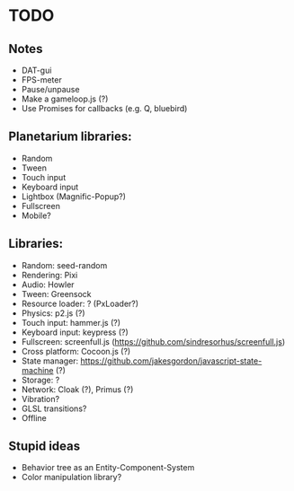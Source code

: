 
# TODO

## Notes
* DAT-gui
* FPS-meter
* Pause/unpause
* Make a gameloop.js (?)
* Use Promises for callbacks (e.g. Q, bluebird)

## Planetarium libraries:
* Random
* Tween
* Touch input
* Keyboard input
* Lightbox (Magnific-Popup?)
* Fullscreen
* Mobile?

## Libraries:
* Random: seed-random
* Rendering: Pixi
* Audio: Howler
* Tween: Greensock
* Resource loader: ? (PxLoader?)
* Physics: p2.js (?)
* Touch input: hammer.js (?)
* Keyboard input: keypress (?)
* Fullscreen: screenfull.js (https://github.com/sindresorhus/screenfull.js)
* Cross platform: Cocoon.js (?)
* State manager: https://github.com/jakesgordon/javascript-state-machine (?)
* Storage: ?
* Network: Cloak (?), Primus (?)
* Vibration?
* GLSL transitions?
* Offline

## Stupid ideas
* Behavior tree as an Entity-Component-System 
* Color manipulation library?
